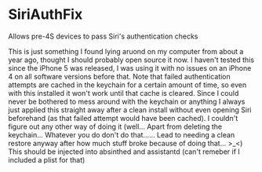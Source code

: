 SiriAuthFix
===========

Allows pre-4S devices to pass Siri's authentication checks

This is just something I found lying aruond on my computer from about a year ago, thought I should probably open source it now.
I haven't tested this since the iPhone 5 was released, I was using it with no issues on an iPhone 4 on all software versions before that.
Note that failed authentication attempts are cached in the keychain for a certain amount of time, so even with this installed it won't work until that cache is cleared. Since I could never be bothered to mess around with the keychain or anything I always just applied this straight away after a clean install without even opening Siri beforehand (as that failed attempt would have been cached). I couldn't figure out any other way of doing it (well... Apart from deleting the keychain... Whatever you do don't do that...... Lead to needing a clean restore anyway after how much stuff broke because of doing that... >_<)
This should be injected into absinthed and assistantd (can't remeber if I included a plist for that)
